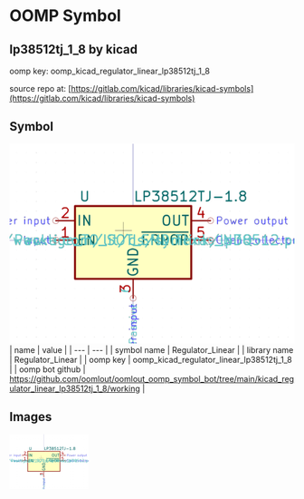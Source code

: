 # OOMP Symbol  
## lp38512tj_1_8  by kicad  
  
oomp key: oomp_kicad_regulator_linear_lp38512tj_1_8  
  
source repo at: [https://gitlab.com/kicad/libraries/kicad-symbols](https://gitlab.com/kicad/libraries/kicad-symbols)  
## Symbol  
  
[![working.png](working_600.png)](working.png)  
| name | value | 
| --- | --- | 
| symbol name | Regulator_Linear | 
| library name | Regulator_Linear | 
| oomp key | oomp_kicad_regulator_linear_lp38512tj_1_8 | 
| oomp bot github | https://github.com/oomlout/oomlout_oomp_symbol_bot/tree/main/kicad_regulator_linear_lp38512tj_1_8/working | 
## Images  
  
[![working.png](working_140.png)](working.png)  
